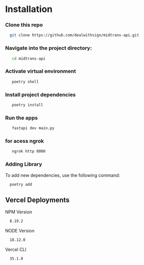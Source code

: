 # Installation

### Clone this repo

```bash
  git clone https://github.com/dealwithsign/midtrans-api.git
```

### Navigate into the project directory:

```bash
   cd midtrans-api
```

### Activate virtual environment

```bash
   poetry shell
```

### Install project dependencies

```bash
   poetry install

```

### Run the apps

```bash
   fastapi dev main.py

```

### for acess ngrok

```bash
   ngrok http 8000

```

### Adding Library

To add new dependencies, use the following command:

```bash
  poetry add

```

## Vercel Deployments

NPM Version

```bash
  8.19.2

```

NODE Version

```bash
  18.12.0
```

Vercel CLI

```bash
  35.1.0
```
